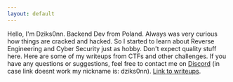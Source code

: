 ```yaml
---
layout: default
---
```


Hello, I'm Dziks0nn. Backend Dev from Poland. Always was very curious how things are cracked and hacked. So I started to learn about Reverse Engineering and Cyber Security just as hobby. Don't expect quality stuff here. Here are some of my writeups from CTFs and other challenges. If you have any questions or suggestions, feel free to contact me on [Discord](discord://-/users/475452946037866508) (in case link doesnt work my nickname is: dziks0nn).
[Link to writeups](./writeups.html).
